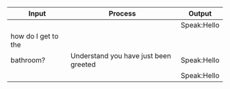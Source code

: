 
|Input              |Process                                 |Output                                               |
|-------------------|----------------------------------------|-----------------------------------------------------|
|                   |                                        | Speak:Hello                                         |
|how do I get to the|
 bathroom?          |Understand you have just been greeted   | Speak:Hello                                         |
|                   |                                        | Speak:Hello                                         |








